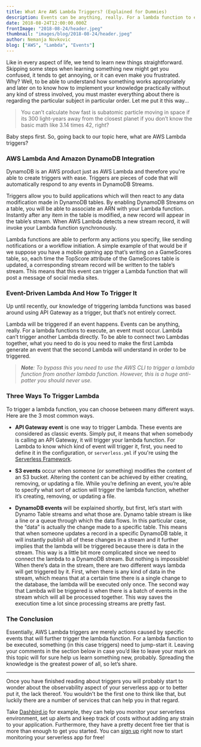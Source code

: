 ```yaml
---
title: What Are AWS Lambda Triggers? (Explained for Dummies)
description: Events can be anything, really. For a lambda function to execute, an event must occur.
date: 2018-08-24T12:00:00.000Z
frontImage: "2018-08-24/header.jpeg"
thumbnail: "images/blog/2018-08-24/header.jpeg"
author: Nemanja Novkovic
blog: ["AWS", "Lambda", "Events"]
---
```


Like in every aspect of life, we tend to learn new things straightforward. Skipping some steps when learning something new might get you confused, it tends to get annoying, or it can even make you frustrated. Why? Well, to be able to understand how something works appropriately and later on to know how to implement your knowledge practically without any kind of stress involved, you must master everything about there is regarding the particular subject in particular order. Let me put it this way...

> You can’t calculate how fast is subatomic particle moving in space if its 300 light-years away from the closest planet if you don’t know the basic math like 3.14 times 42, right?

Baby steps first. So, going back to our topic here, what are AWS Lambda triggers?

### AWS Lambda And Amazon DynamoDB Integration

DynamoDB is an AWS product just as AWS Lambda and therefore you're able to create triggers with ease. Triggers are pieces of code that will automatically respond to any events in DynamoDB Streams.

Triggers allow you to build applications which will then react to any data modification made in DynamoDB tables. By enabling DynamoDB Streams on a table, you will be able to associate an ARN with your Lambda function. Instantly after any item in the table is modified, a new record will appear in the table’s stream. When AWS Lambda detects a new stream record, it will invoke your Lambda function synchronously.

Lambda functions are able to perform any actions you specify, like sending notifications or a workflow initiation. A simple example of that would be if we suppose you have a mobile gaming app that’s writing on a GameScores table, so, each time the TopScore attribute of the GameScores table is updated, a corresponding stream record will be written to the table’s stream. This means that this event can trigger a Lambda function that will post a message of social media sites.

### Event-Driven Lambda And How To Trigger It

Up until recently, our knowledge of triggering lambda functions was based around using API Gateway as a trigger, but that’s not entirely correct.

Lambda will be triggered if an event happens. Events can be anything, really. For a lambda functions to execute, an event must occur. Lambda can’t trigger another Lambda directly. To be able to connect two Lambdas together, what you need to do is you need to make the first Lambda generate an event that the second Lambda will understand in order to be triggered.

> _**Note**: To bypass this you need to use the AWS CLI to trigger a lambda function from another lambda function. However, this is a huge anti-patter you should never use._

### Three Ways To Trigger Lambda

To trigger a lambda function, you can choose between many different ways. Here are the 3 most common ways.

- **API Gateway event** is one way to trigger Lambda. These events are considered as classic events. Simply put, it means that when somebody is calling an API Gateway, it will trigger your lambda function. For Lambda to know which kind of event will trigger it, first, you need to define it in the configuration, or `serverless.yml` if you're using the <a href="https://serverless.com/" target="_blank">Serverless Framework</a>.

- **S3 events** occur when someone (or something) modifies the content of an S3 bucket. Altering the content can be achieved by either creating, removing, or updating a file. While you’re defining an event, you’re able to specify what sort of action will trigger the lambda function, whether it’s creating, removing, or updating a file.

- **DynamoDB events** will be explained shortly, but first, let’s start with Dynamo Table streams and what those are. Dynamo table stream is like a line or a queue through which the data flows. In this particular case, the “data” is actually the change made to a specific table. This means that when someone updates a record in a specific DynamoDB table, it will instantly publish all of these changes in a stream and it further implies that the lambda will be triggered because there is data in the stream. This way is a little bit more complicated since we need to connect the lambda to a DynamoDB stream. But nothing is impossible! When there’s data in the stream, there are two different ways lambda will get triggered by it. First, when there is any kind of data in the stream, which means that at a certain time there is a single change to the database, the lambda will be executed only once. The second way that Lambda will be triggered is when there is a batch of events in the stream which will all be processed together. This way saves the execution time a lot since processing streams are pretty fast.

### The Conclusion

Essentially, AWS Lambda triggers are merely actions caused by specific events that will further trigger the lambda function. For a lambda function to be executed, something (in this case triggers) need to jump-start it. Leaving your comments in the section below in case you’d like to leave your mark on this topic will for sure help us learn something new, probably. Spreading the knowledge is the greatest power of all, so let’s share.

---

Once you have finished reading about triggers you will probably start to wonder about the observability aspect of your serverless app or to better put it, the lack thereof. You wouldn't be the first one to think like that, but luckily there are a number of services that can help you in that regard.

Take <a href="http://dashbird.io" target="_blank" rel="noreferrer noopener">Dashbird.io</a> for example, they can help you monitor your serverless environment, set up alerts and keep track of costs without adding any strain to your application. Furthermore, they have a pretty decent free tier that is more than enough to get you started. You can <a href="https://dashbird.io/register/">sign up</a> right now to start monitoring your serverless app for free!
